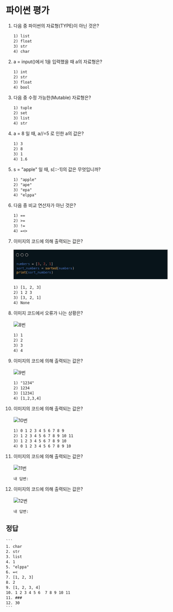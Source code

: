 # 파이썬 평가

1. 다음 중 파이썬의 자료형(TYPE)이 아닌 것은?
    ```
    1) list 
    2) float 
    3) str 
    4) char 
    ```
2. a = input()에서 1을 입력했을 때 a의 자료형은?
    ```
    1) int 
    2) str 
    3) float 
    4) bool 
    ```
3. 다음 중 수정 가능한(Mutable) 자료형은?
    ```
    1) tuple 
    2) set 
    3) list 
    4) str 
    ```
4. a = 8 일 때, a//=5 로 인한 a의 값은?
    ```
    1) 3 
    2) 8 
    3) 1 
    4) 1.6 
    ```
5. s = "apple" 일 때, s[::-1]의 값은 무엇입니까?
    ```
    1) "apple"
    2) "ape"
    3) "epa"
    4) "elppa"
    ```
6. 다음 중 비교 연산자가 아닌 것은?
    ```
    1) ==
    2) >=
    3) !=
    4) =<>
    ```
7. 이미지의 코드에 의해 출력되는 값은?<br><br>
  ![7번](./images/%ED%8C%8C%EC%9D%B4%EC%8D%AC7%EB%B2%88!.png)
    ```
    1) [1, 2, 3]
    2) 1 2 3
    3) [3, 2, 1]
    4) None
    ```
8. 이미지 코드에서 오류가 나는 상황은?<br><br>
![8번](%ED%8C%8C%EC%9D%B4%EC%8D%AC8%EB%B2%88.png)
    ```
    1) 1
    2) 2
    3) 3
    4) 4
    ```
9. 이미지의 코드에 의해 출력되는 값은?<br><br>
![9번](%ED%8C%8C%EC%9D%B4%EC%8D%AC9%EB%B2%88.png)
    ```
    1) "1234"
    2) 1234
    3) [1234]
    4) [1,2,3,4]
    ```
10. 이미지의 코드에 의해 출력되는 값은?<br><br>
![10번](%ED%8C%8C%EC%9D%B4%EC%8D%AC10%EB%B2%88.png)
    ```
    1) 0 1 2 3 4 5 6 7 8 9
    2) 1 2 3 4 5 6 7 8 9 10 11
    3) 1 2 3 4 5 6 7 8 9 10
    4) 0 1 2 3 4 5 6 7 8 9 10
    ```
11. 이미지의 코드에 의해 출력되는 값은?<br><br>
![11번](%ED%8C%8C%EC%9D%B4%EC%8D%AC11%EB%B2%88.png)
    ```
    내 답변:
    ```
12. 이미지의 코드에 의해 출력되는 값은?<br><br>
![12번](%ED%8C%8C%EC%9D%B4%EC%8D%AC12%EB%B2%88.png)
    ```
    내 답변:
    ```

## 정답
    ```
    1. char
    2. str
    3. list
    4. 1
    5. "elppa"
    6. =<
    7. [1, 2, 3]
    8. 2
    9. [1, 2, 3, 4]
    10. 1 2 3 4 5 6  7 8 9 10 11
    11. ###
    12. 30
    ```
